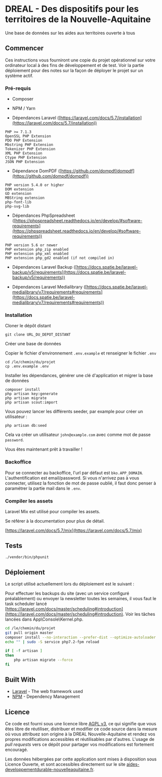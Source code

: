 
# DREAL - Des dispositifs pour les territoires de la Nouvelle-Aquitaine  
  
Une base de données sur les aides aux territoires ouverte à tous  
  
## Commencer  
  
Ces instructions vous fourniront une copie du projet opérationnel sur votre ordinateur local à des fins de développement et de test. Voir la partie déploiement pour des notes sur la façon de déployer le projet sur un système actif.  
  
### Pré-requis  

- Composer
- NPM / Yarn

- Dépendances Laravel ([https://laravel.com/docs/5.7/installation](https://laravel.com/docs/5.7/installation))
```
PHP >= 7.1.3  
OpenSSL PHP Extension  
PDO PHP Extension  
Mbstring PHP Extension  
Tokenizer PHP Extension  
XML PHP Extension  
Ctype PHP Extension  
JSON PHP Extension
```  

- Dépendance DomPDF ([https://github.com/dompdf/dompdf](https://github.com/dompdf/dompdf))
```
PHP version 5.4.0 or higher
DOM extension
GD extension
MBString extension
php-font-lib
php-svg-lib
```

- Dépendances PhpSpreadsheet ([https://phpspreadsheet.readthedocs.io/en/develop/#software-requirements](https://phpspreadsheet.readthedocs.io/en/develop/#software-requirements))
```
PHP version 5.6 or newer
PHP extension php_zip enabled
PHP extension php_xml enabled
PHP extension php_gd2 enabled (if not compiled in)
```

- Dépendances Laravel Backup ([https://docs.spatie.be/laravel-backup/v5/requirements](https://docs.spatie.be/laravel-backup/v5/requirements))

- Dépendances Laravel Medialibrary ([https://docs.spatie.be/laravel-medialibrary/v7/requirements#requirements](https://docs.spatie.be/laravel-medialibrary/v7/requirements#requirements))


### Installation
  
Cloner le dépôt distant
  
```  
git clone URL_DU_DEPOT_DISTANT
```  

Créer une base de données

Copier le fichier d'environnement `.env.example` et renseigner le fichier `.env`

```
cd /le/chemin/du/projet
cp .env.example .env
```

Installer les dépendances, générer une clé d'application et migrer la base de données
  
```
composer install
php artisan key:generate
php artisan migrate
php artisan scout:import
```

Vous pouvez lancer les différents seeder, par example pour créer un utilisateur :
```
php artisan db:seed
```

Cela va créer un utilisateur `john@example.com` avec comme mot de passe `password`.

Vous êtes maintenant prêt à travailler !

### Backoffice

Pour se connecter au backoffice, l'url par défaut est `bko.APP_DOMAIN`.
L'authentification est email/password.
Si vous n'arrivez pas à vous connecter, utilisez la fonction de mot de passe oublié, il faut donc penser à paramétrer la partie mail dans le `.env`.

### Compiler les assets
Laravel Mix est utilisé pour compiler les assets.

Se référer à la documentation pour plus de détail.

[https://laravel.com/docs/5.7/mix](https://laravel.com/docs/5.7/mix)

## Tests
  
```sh
./vendor/bin/phpunit
```
  
## Déploiement
  
Le script utilisé actuellement lors du déploiement est le suivant :

Pour effectuer les backups du site (avec un service configuré préalablement) ou envoyer la newsletter toutes les semaines, il vous faut le task scheduler lancé [https://laravel.com/docs/master/scheduling#introduction](https://laravel.com/docs/master/scheduling#introduction).
Voir les tâches lancées dans App\Console\Kernel.php.

```sh
cd /le/chemin/du/projet
git pull origin master
composer install --no-interaction --prefer-dist --optimize-autoloader
echo "" | sudo -S service php7.2-fpm reload

if [ -f artisan ]
then
    php artisan migrate --force
fi
```
  
## Built With  
  
* [Laravel](https://laravel.com/docs/5.7/) - The web framework used
* [NPM](https://www.npmjs.com/) - Dependency Management
## Licence

Ce code est fourni sous une licence libre [AGPL v3](https://choosealicense.com/licenses/agpl-3.0/), ce qui signifie que vous êtes libre de réutiliser, distribuer et modifier ce code source dans la mesure où vous attribuez son origine à la DREAL Nouvelle-Aquitaine et rendez vos propres modifications accessibles et réutilisables par d'autres. L'usage de _pull requests_ vers ce dépôt pour partager vos modifications est fortement encouragé.

Les données hébergées par cette application sont mises à disposition sous Licence Ouverte, et sont accessibles directement sur le site [aides-developpementdurable-nouvelleaquitaine.fr](http://aides-developpementdurable-nouvelleaquitaine.fr).
